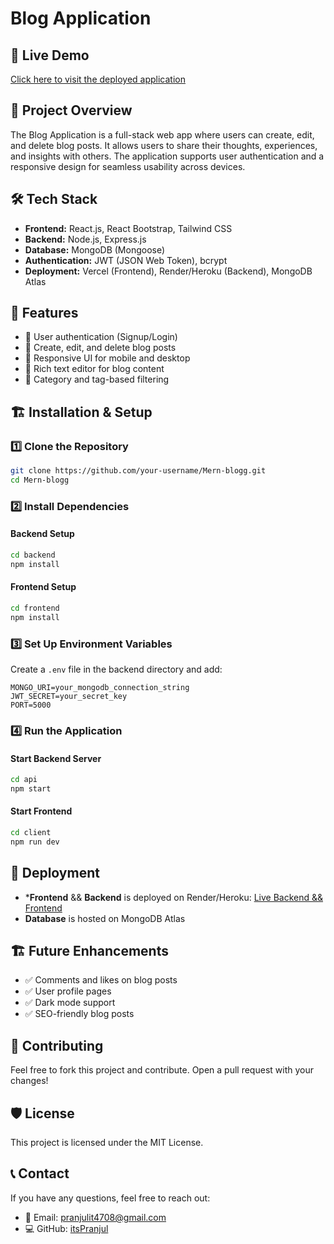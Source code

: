 # Blog Application

## 🚀 Live Demo
[Click here to visit the deployed application](https://blog-app-xlmf.onrender.com)

## 📌 Project Overview
The Blog Application is a full-stack web app where users can create, edit, and delete blog posts. It allows users to share their thoughts, experiences, and insights with others. The application supports user authentication and a responsive design for seamless usability across devices.

## 🛠️ Tech Stack
- **Frontend:** React.js, React Bootstrap, Tailwind CSS
- **Backend:** Node.js, Express.js
- **Database:** MongoDB (Mongoose)
- **Authentication:** JWT (JSON Web Token), bcrypt
- **Deployment:** Vercel (Frontend), Render/Heroku (Backend), MongoDB Atlas

## 🎯 Features
- 🔹 User authentication (Signup/Login)
- 🔹 Create, edit, and delete blog posts
- 🔹 Responsive UI for mobile and desktop
- 🔹 Rich text editor for blog content
- 🔹 Category and tag-based filtering

## 🏗️ Installation & Setup
### 1️⃣ Clone the Repository
```sh
git clone https://github.com/your-username/Mern-blogg.git
cd Mern-blogg
```
### 2️⃣ Install Dependencies
#### Backend Setup
```sh
cd backend
npm install
```
#### Frontend Setup
```sh
cd frontend
npm install
```

### 3️⃣ Set Up Environment Variables
Create a `.env` file in the backend directory and add:
```
MONGO_URI=your_mongodb_connection_string
JWT_SECRET=your_secret_key
PORT=5000
```

### 4️⃣ Run the Application
#### Start Backend Server
```sh
cd api
npm start
```
#### Start Frontend
```sh
cd client
npm run dev
```

## 🚀 Deployment
- ***Frontend** && **Backend** is deployed on Render/Heroku: [Live Backend && Frontend](https://blog-app-xlmf.onrender.com)
- **Database** is hosted on MongoDB Atlas

## 🏗️ Future Enhancements
- ✅ Comments and likes on blog posts
- ✅ User profile pages
- ✅ Dark mode support
- ✅ SEO-friendly blog posts

## 📝 Contributing
Feel free to fork this project and contribute. Open a pull request with your changes!

## 🛡️ License
This project is licensed under the MIT License.

## 📞 Contact
If you have any questions, feel free to reach out:
- 📧 Email: pranjulit4708@gmail.com
- 💻 GitHub: [itsPranjul](https://github.com/itsPranjul)
